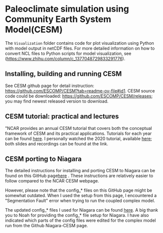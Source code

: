 # Paleoclimate simulation using Community Earth System Model(CESM)
The `Visualization` folder contains code for plot visualization using Python with model output in netCDF files. For more detailed information on how to convert NCL files to Python scripts for model visualization, see (https://www.zhihu.com/column/c_1377048729833291776).
## Installing, building and running CESM
See CESM github page for detail instruction: https://github.com/ESCOMP/CESM?tab=readme-ov-file#id1. CESM source code could be downloaded: https://github.com/ESCOMP/CESM/releases; you may find newest released version to download.
## CESM tutorial: practical and lectures
"NCAR provides an annual CESM tutorial that covers both the conceptual framework of CESM and its practical applications. Tutorials for each year can be found [here](https://www2.cesm.ucar.edu/events/tutorials/). I personally watched the 2020 tutorial, available [here](https://www2.cesm.ucar.edu/events/tutorials/2020/coursework.html); both slides and recordings can be found at the link.

## CESM porting to Niagara
The detailed instructions for installing and porting CESM to Niagara can be found on this GitHub page[here](https://github.com/JohnVirgin/CESM-Niagara) . These instructions are relatively easier to follow compared to the NCAR CESM webpage.

However, please note that the config_* files on this GitHub page might be somewhat outdated. When I used the setup from this page, I encountered a "Segmentation Fault" error when trying to run the coupled complex model.

The updated config_* files I used for Niagara can be found [here](). A big thank you to Noah for providing the config_* file setup for Niagara. I have also indicated which parts of the config files were edited for the complex model run from the Github Niagara-CESM page. 
